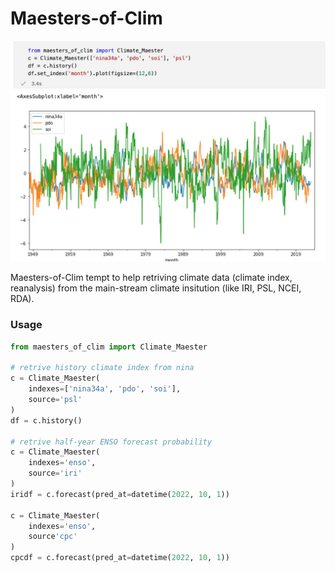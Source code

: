 # Maesters-of-Clim

![](./static/maesters_of_clim.jpg)

Maesters-of-Clim tempt to help retriving climate data (climate index, reanalysis) from the main-stream climate insitution (like IRI, PSL, NCEI, RDA). 

### Usage
```python
from maesters_of_clim import Climate_Maester

# retrive history climate index from nina
c = Climate_Maester(
    indexes=['nina34a', 'pdo', 'soi'],
    source='psl'
)
df = c.history()

# retrive half-year ENSO forecast probability
c = Climate_Maester(
    indexes='enso',
    source='iri'
)
iridf = c.forecast(pred_at=datetime(2022, 10, 1))

c = Climate_Maester(
    indexes='enso',
    source'cpc'
)
cpcdf = c.forecast(pred_at=datetime(2022, 10, 1))
```


